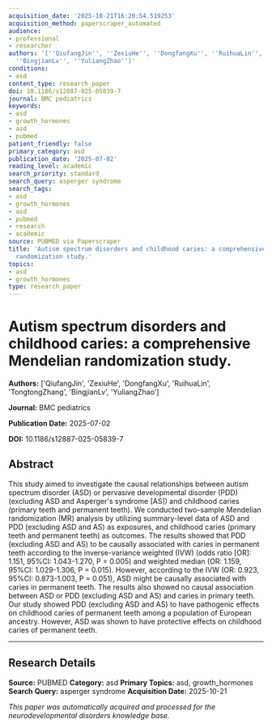 ```yaml
---
acquisition_date: '2025-10-21T16:20:54.519253'
acquisition_method: paperscraper_automated
audience:
- professional
- researcher
authors: '[''QiufangJin'', ''ZexiuHe'', ''DongfangXu'', ''RuihuaLin'', ''TongtongZhang'',
  ''BingjianLv'', ''YuliangZhao'']'
conditions:
- asd
content_type: research_paper
doi: 10.1186/s12887-025-05839-7
journal: BMC pediatrics
keywords:
- asd
- growth_hormones
- asd
- pubmed
patient_friendly: false
primary_category: asd
publication_date: '2025-07-02'
reading_level: academic
search_priority: standard
search_query: asperger syndrome
search_tags:
- asd
- growth_hormones
- asd
- pubmed
- research
- academic
source: PUBMED via Paperscraper
title: 'Autism spectrum disorders and childhood caries: a comprehensive Mendelian
  randomization study.'
topics:
- asd
- growth_hormones
type: research_paper
---
```


# Autism spectrum disorders and childhood caries: a comprehensive Mendelian randomization study.

**Authors:** ['QiufangJin', 'ZexiuHe', 'DongfangXu', 'RuihuaLin', 'TongtongZhang', 'BingjianLv', 'YuliangZhao']

**Journal:** BMC pediatrics

**Publication Date:** 2025-07-02

**DOI:** 10.1186/s12887-025-05839-7

## Abstract

This study aimed to investigate the causal relationships between autism spectrum disorder (ASD) or pervasive developmental disorder (PDD) (excluding ASD and Asperger's syndrome [AS]) and childhood caries (primary teeth and permanent teeth). We conducted two-sample Mendelian randomization (MR) analysis by utilizing summary-level data of ASD and PDD (excluding ASD and AS) as exposures, and childhood caries (primary teeth and permanent teeth) as outcomes. The results showed that PDD (excluding ASD and AS) to be causally associated with caries in permanent teeth according to the inverse-variance weighted (IVW) (odds ratio [OR]: 1.151, 95%CI: 1.043-1.270, P = 0.005) and weighted median (OR: 1.159, 95%CI: 1.029-1.306, P = 0.015). However, according to the IVW (OR: 0.923, 95%CI: 0.873-1.003, P = 0.051), ASD might be causally associated with caries in permanent teeth. The results also showed no causal association between ASD or PDD (excluding ASD and AS) and caries in primary teeth. Our study showed PDD (excluding ASD and AS) to have pathogenic effects on childhood caries of permanent teeth among a population of European ancestry. However, ASD was shown to have protective effects on childhood caries of permanent teeth.

---

## Research Details

**Source:** PUBMED
**Category:** asd
**Primary Topics:** asd, growth_hormones
**Search Query:** asperger syndrome
**Acquisition Date:** 2025-10-21

*This paper was automatically acquired and processed for the neurodevelopmental disorders knowledge base.*
